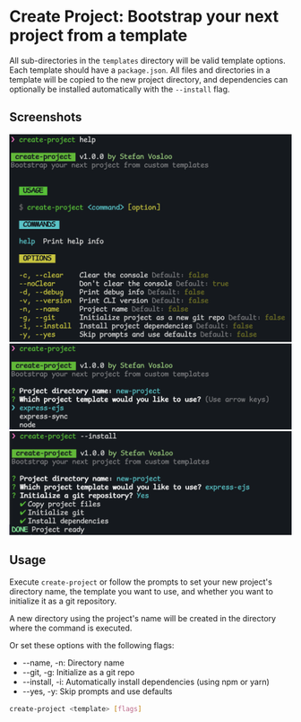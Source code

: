 # **Create Project**: Bootstrap your next project from a template

All sub-directories in the `templates` directory will be valid template options.
Each template should have a `package.json`. All files and directories in a
template will be copied to the new project directory, and dependencies can
optionally be installed automatically with the `--install` flag.

## Screenshots

![help options](./screenshots/help.png)
![example usage](./screenshots/example-usage-1.png)
![example usage](./screenshots/example-usage-2.png)

## Usage

Execute `create-project` or follow the prompts to set your new project's
directory name, the template you want to use, and whether you want to initialize
it as a git repository.

A new directory using the project's name will be created in the directory where
the command is executed.

Or set these options with the following flags:

- --name, -n: Directory name
- --git, -g: Initialize as a git repo
- --install, -i: Automatically install dependencies (using npm or yarn)
- --yes, -y: Skip prompts and use defaults

```bash
create-project <template> [flags]
```

